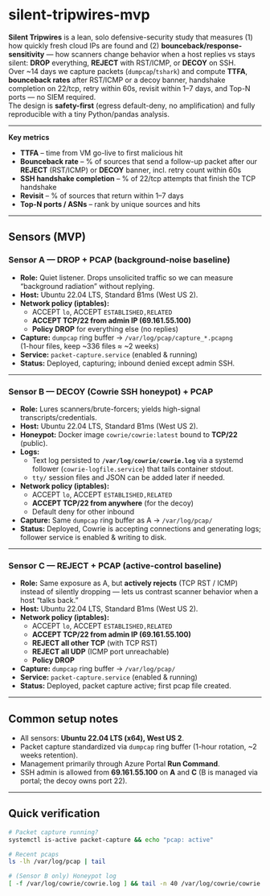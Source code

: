 # silent-tripwires-mvp

**Silent Tripwires** is a lean, solo defensive-security study that measures (1) how quickly fresh cloud IPs are found and (2) **bounceback/response-sensitivity** — how scanners change behavior when a host replies vs stays silent: **DROP** everything, **REJECT** with RST/ICMP, or **DECOY** on SSH.  
Over ~14 days we capture packets (`dumpcap`/`tshark`) and compute **TTFA**, **bounceback rates** after RST/ICMP or a decoy banner, handshake completion on 22/tcp, retry within 60s, revisit within 1–7 days, and Top-N ports — no SIEM required.  
The design is **safety-first** (egress default-deny, no amplification) and fully reproducible with a tiny Python/pandas analysis.

---

**Key metrics**
- **TTFA** – time from VM go-live to first malicious hit
- **Bounceback rate** – % of sources that send a follow-up packet after our **REJECT** (RST/ICMP) or **DECOY** banner, incl. retry count within 60s
- **SSH handshake completion** – % of 22/tcp attempts that finish the TCP handshake
- **Revisit** – % of sources that return within 1–7 days
- **Top-N ports / ASNs** – rank by unique sources and hits

---

## Sensors (MVP)

### Sensor A — DROP + PCAP (background-noise baseline)
- **Role:** Quiet listener. Drops unsolicited traffic so we can measure “background radiation” without replying.  
- **Host:** Ubuntu 22.04 LTS, Standard B1ms (West US 2).  
- **Network policy (iptables):**
  - ACCEPT `lo`, ACCEPT `ESTABLISHED,RELATED`
  - **ACCEPT TCP/22 from admin IP (69.161.55.100)**
  - **Policy DROP** for everything else (no replies)
- **Capture:** `dumpcap` ring buffer → `/var/log/pcap/capture_*.pcapng`  
  (1-hour files, keep ~336 files ≈ ~2 weeks)
- **Service:** `packet-capture.service` (enabled & running)
- **Status:** Deployed, capturing; inbound denied except admin SSH.

---

### Sensor B — DECOY (Cowrie SSH honeypot) + PCAP
- **Role:** Lures scanners/brute-forcers; yields high-signal transcripts/credentials.  
- **Host:** Ubuntu 22.04 LTS, Standard B1ms (West US 2).  
- **Honeypot:** Docker image `cowrie/cowrie:latest` bound to **TCP/22** (public).  
- **Logs:**
  - Text log persisted to **`/var/log/cowrie/cowrie.log`** via a systemd follower (`cowrie-logfile.service`) that tails container stdout.
  - `tty/` session files and JSON can be added later if needed.
- **Network policy (iptables):**
  - ACCEPT `lo`, ACCEPT `ESTABLISHED,RELATED`
  - **ACCEPT TCP/22 from anywhere** (for the decoy)
  - Default deny for other inbound
- **Capture:** Same `dumpcap` ring buffer as A → `/var/log/pcap/`
- **Status:** Deployed, Cowrie is accepting connections and generating logs; follower service is enabled & writing to disk.

---

### Sensor C — REJECT + PCAP (active-control baseline)
- **Role:** Same exposure as A, but **actively rejects** (TCP RST / ICMP) instead of silently dropping — lets us contrast scanner behavior when a host “talks back.”  
- **Host:** Ubuntu 22.04 LTS, Standard B1ms (West US 2).  
- **Network policy (iptables):**
  - ACCEPT `lo`, ACCEPT `ESTABLISHED,RELATED`
  - **ACCEPT TCP/22 from admin IP (69.161.55.100)**
  - **REJECT all other TCP** (with TCP RST)
  - **REJECT all UDP** (ICMP port unreachable)
  - **Policy DROP**
- **Capture:** `dumpcap` ring buffer → `/var/log/pcap/`
- **Service:** `packet-capture.service` (enabled & running)
- **Status:** Deployed, packet capture active; first pcap file created.

---

## Common setup notes
- All sensors: **Ubuntu 22.04 LTS (x64), West US 2**.  
- Packet capture standardized via `dumpcap` ring buffer (1-hour rotation, ~2 weeks retention).  
- Management primarily through Azure Portal **Run Command**.  
- SSH admin is allowed from **69.161.55.100** on **A** and **C** (B is managed via portal; the decoy owns port 22).

---

## Quick verification
```bash
# Packet capture running?
systemctl is-active packet-capture && echo "pcap: active"

# Recent pcaps
ls -lh /var/log/pcap | tail

# (Sensor B only) Honeypot log
[ -f /var/log/cowrie/cowrie.log ] && tail -n 40 /var/log/cowrie/cowrie.log


